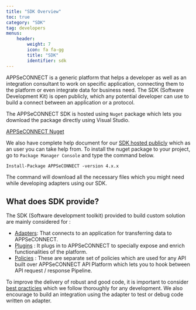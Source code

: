 ```yaml
---
title: "SDK Overview"
toc: true
category: "SDK"
tag: developers
menus:
    header: 
        weight: 7
        icon: fa fa-gg
        title: "SDK"
        identifier: sdk            
---
```


APPSeCONNECT is a generic platform that helps a developer as well as an integration consultant to work on specific application, connecting them to the platform
or even integrate data for business need. The SDK (Software Development Kit) is open publicly, which any potential developer can use to build a connect between 
an application or a protocol. 

The APPSeCONNECT SDK is hosted using `Nuget` package which lets you download the package directly using Visual Studio. 

[APPSeCONNECT Nuget](https://www.nuget.org/packages/APPSeCONNECT/)

We also have complete help document for our [SDK hosted publicly](http://isdn.appseconnect.com) which as an user you can take help from. To install the nuget package
to your project, go to `Package Manager Console` and type the command below. 

```command
Install-Package APPSeCONNECT -version 4.x.x
```

The command will download all the necessary files which you might need while developing adapters using our SDK. 

## What does SDK provide? 

The SDK (Software development toolkit) provided to build custom solution are mainly considered for : 

- [Adapters](/sdk/overview-adapters/): That connects to an application for transferring data to APPSeCONNECT. 
- [Plugins](/sdk/overview-plugins/) : It plugs in to APPSeCONNECT to specially expose and enrich functionalities of the platform. 
- [Policies](/sdk/overview-policies/) : These are separate set of policies which are used for any API built over APPSeCONNECT API Platform which lets you to hook between API request / response Pipeline. 


To improve the delivery of robust and good code, it is important to consider [best practicies](/sdk/Dos-and-Donts-for-SDK/) which we follow thoroughly for any development. We also encourage to 
build an integration using the adapter to test or debug code written on adapter. 


